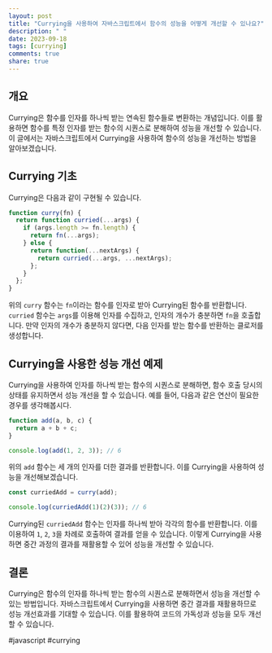 ```yaml
---
layout: post
title: "Currying을 사용하여 자바스크립트에서 함수의 성능을 어떻게 개선할 수 있나요?"
description: " "
date: 2023-09-18
tags: [currying]
comments: true
share: true
---
```


## 개요
Currying은 함수를 인자를 하나씩 받는 연속된 함수들로 변환하는 개념입니다. 이를 활용하면 함수를 특정 인자를 받는 함수의 시퀀스로 분해하여 성능을 개선할 수 있습니다. 이 글에서는 자바스크립트에서 Currying을 사용하여 함수의 성능을 개선하는 방법을 알아보겠습니다.

## Currying 기초
Currying은 다음과 같이 구현될 수 있습니다.

```javascript
function curry(fn) {
  return function curried(...args) {
    if (args.length >= fn.length) {
      return fn(...args);
    } else {
      return function(...nextArgs) {
        return curried(...args, ...nextArgs);
      };
    }
  };
}
```

위의 `curry` 함수는 `fn`이라는 함수를 인자로 받아 Currying된 함수를 반환합니다. `curried` 함수는 `args`를 이용해 인자를 수집하고, 인자의 개수가 충분하면 `fn`을 호출합니다. 만약 인자의 개수가 충분하지 않다면, 다음 인자를 받는 함수를 반환하는 클로저를 생성합니다.

## Currying을 사용한 성능 개선 예제
Currying을 사용하여 인자를 하나씩 받는 함수의 시퀀스로 분해하면, 함수 호출 당시의 상태를 유지하면서 성능 개선을 할 수 있습니다. 예를 들어, 다음과 같은 연산이 필요한 경우를 생각해봅시다.

```javascript
function add(a, b, c) {
  return a + b + c;
}

console.log(add(1, 2, 3)); // 6
```

위의 `add` 함수는 세 개의 인자를 더한 결과를 반환합니다. 이를 Currying을 사용하여 성능을 개선해보겠습니다.

```javascript
const curriedAdd = curry(add);

console.log(curriedAdd(1)(2)(3)); // 6
```

Currying된 `curriedAdd` 함수는 인자를 하나씩 받아 각각의 함수를 반환합니다. 이를 이용하여 `1`, `2`, `3`을 차례로 호출하여 결과를 얻을 수 있습니다. 이렇게 Currying을 사용하면 중간 과정의 결과를 재활용할 수 있어 성능을 개선할 수 있습니다.

## 결론
Currying은 함수의 인자를 하나씩 받는 함수의 시퀀스로 분해하면서 성능을 개선할 수 있는 방법입니다. 자바스크립트에서 Currying을 사용하면 중간 결과를 재활용하므로 성능 개선효과를 기대할 수 있습니다. 이를 활용하여 코드의 가독성과 성능을 모두 개선할 수 있습니다.

#javascript #currying